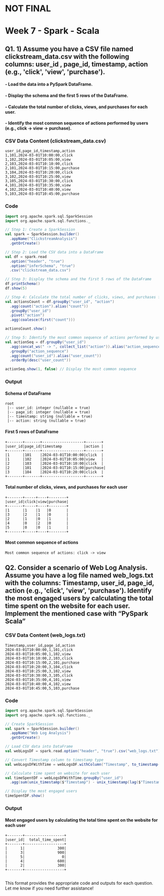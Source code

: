 # NOT FINAL

# Week 7 - Spark - Scala

## Q1. 1)	Assume you have a CSV file named clickstream_data.csv with the following columns: user_id , page_id, timestamp, action (e.g., 'click', 'view', 'purchase').

#### - Load the data into a PySpark DataFrame.
#### - Display the schema and the first 5 rows of the DataFrame. 
#### - Calculate the total number of clicks, views, and purchases for each user.
#### - Identify the most common sequence of actions performed by users (e.g., click -> view -> purchase).


### CSV Data Content (clickstream_data.csv)
```
user_id,page_id,timestamp,action
1,101,2024-03-01T10:00:00,click
1,102,2024-03-01T10:05:00,view
2,103,2024-03-01T10:10:00,click
2,101,2024-03-01T10:15:00,purchase
3,104,2024-03-01T10:20:00,click
3,102,2024-03-01T10:25:00,view
3,105,2024-03-01T10:30:00,click
4,101,2024-03-01T10:35:00,view
4,102,2024-03-01T10:40:00,view
5,103,2024-03-01T10:45:00,purchase
```

### Code
```scala
import org.apache.spark.sql.SparkSession
import org.apache.spark.sql.functions._

// Step 1: Create a SparkSession
val spark = SparkSession.builder()
  .appName("ClickstreamAnalysis")
  .getOrCreate()

// Step 2: Load the CSV data into a DataFrame
val df = spark.read
  .option("header", "true")
  .option("inferSchema", "true")
  .csv("clickstream_data.csv")

// Step 3: Display the schema and the first 5 rows of the DataFrame
df.printSchema()
df.show(5)

// Step 4: Calculate the total number of clicks, views, and purchases for each user
val actionsCount = df.groupBy("user_id", "action")
  .agg(count("action").alias("count"))
  .groupBy("user_id")
  .pivot("action")
  .agg(coalesce(first("count")))

actionsCount.show()

// Step 5: Identify the most common sequence of actions performed by users
val actionSeq = df.groupBy("user_id")
  .agg(concat_ws(" -> ", collect_list("action")).alias("action_sequence"))
  .groupBy("action_sequence")
  .agg(count("user_id").alias("user_count"))
  .orderBy(desc("user_count"))

actionSeq.show(1, false) // Display the most common sequence

```

### Output

#### Schema of DataFrame
```
root
 |-- user_id: integer (nullable = true)
 |-- page_id: integer (nullable = true)
 |-- timestamp: string (nullable = true)
 |-- action: string (nullable = true)
```

#### First 5 rows of DataFrame
```
+-------+-------+-------------------+-------+
|user_id|page_id|timestamp          |action |
+-------+-------+-------------------+-------+
|1      |101    |2024-03-01T10:00:00|click  |
|1      |102    |2024-03-01T10:05:00|view   |
|2      |103    |2024-03-01T10:10:00|click  |
|2      |101    |2024-03-01T10:15:00|purchase|
|3      |104    |2024-03-01T10:20:00|click  |
+-------+-------+-------------------+-------+
```

#### Total number of clicks, views, and purchases for each user
```
+-------+-----+----+--------+
|user_id|click|view|purchase|
+-------+-----+----+--------+
|1      |1    |1   |0       |
|3      |2    |1   |0       |
|2      |1    |0   |1       |
|4      |0    |2   |0       |
|5      |0    |0   |1       |
+-------+-----+----+--------+
```

#### Most common sequence of actions
```
Most common sequence of actions: click -> view
```

## Q2. Consider a scenario of Web Log Analysis. Assume you have a log file named web_logs.txt with 	the columns: Timestamp, user_id, page_id, action (e.g., 'click', 'view', 'purchase').  Identify 	the 	most engaged users by calculating the total time spent on the website for each user. 	Implement 	the mentioned case  with “PySpark Scala”

### CSV Data Content (web_logs.txt)
```
Timestamp,user_id,page_id,action
2024-03-01T10:00:00,1,101,click
2024-03-01T10:05:00,1,102,view
2024-03-01T10:10:00,2,103,click
2024-03-01T10:15:00,2,101,purchase
2024-03-01T10:20:00,3,104,click
2024-03-01T10:25:00,3,102,view
2024-03-01T10:30:00,3,105,click
2024-03-01T10:35:00,4,101,view
2024-03-01T10:40:00,4,102,view
2024-03-01T10:45:00,5,103,purchase
```

### Code
```scala
import org.apache.spark.sql.SparkSession
import org.apache.spark.sql.functions._

// Create SparkSession
val spark = SparkSession.builder()
  .appName("Web Log Analysis")
  .getOrCreate()

// Load CSV data into DataFrame
val webLogsDF = spark.read.option("header", "true").csv("web_logs.txt")

// Convert Timestamp column to timestamp type
val webLogsDFWithTime = webLogsDF.withColumn("Timestamp", to_timestamp($"Timestamp", "yyyy-MM-dd'T'HH:mm:ss"))

// Calculate time spent on website for each user
val timeSpentDF = webLogsDFWithTime.groupBy("user_id")
  .agg(sum(unix_timestamp($"Timestamp") - unix_timestamp(lag($"Timestamp", 1, $"Timestamp").over(Window.partitionBy("user_id").orderBy("Timestamp")))).as("total_time_spent"))

// Display the most engaged users
timeSpentDF.show()
```

### Output

#### Most engaged users by calculating the total time spent on the website for each user
```
+-------+------------------+
|user_id|  total_time_spent|
+-------+------------------+
|      1|               300|
|      3|               900|
|      5|                 0|
|      4|               600|
|      2|               300|
+-------+------------------+
```

```

```

This format provides the appropriate code and outputs for each question. Let me know if you need further assistance!
